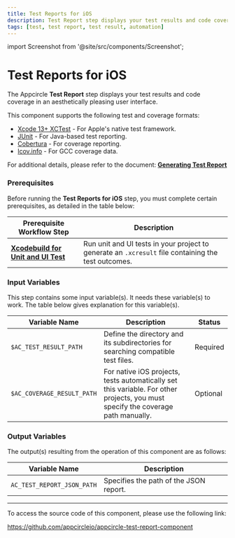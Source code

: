 ```yaml
---
title: Test Reports for iOS
description: Test Report step displays your test results and code coverage in an aesthetically pleasing user interface for iOS applications.
tags: [test, test report, test result, automation]
---
```


import Screenshot from '@site/src/components/Screenshot';

# Test Reports for iOS

The Appcircle **Test Report** step displays your test results and code coverage in an aesthetically pleasing user interface.

This component supports the following test and coverage formats:

- [Xcode 13+ XCTest](https://developer.apple.com/documentation/xctest) - For Apple's native test framework.
- [JUnit](https://junit.org) - For Java-based test reporting.
- [Cobertura](https://cobertura.github.io/cobertura) - For coverage reporting.
- [lcov.info](https://lcov-viewer.netlify.app) - For GCC coverage data.

For additional details, please refer to the document: [**Generating Test Report**](/continuous-testing/ios-testing/running-ios-unit-and-ui-tests#generating-test-report)


### Prerequisites

Before running the **Test Reports for iOS** step, you must complete certain prerequisites, as detailed in the table below:

| Prerequisite Workflow Step                                   | Description                                                                   |
| ------------------------------------------------------------ | ----------------------------------------------------------------------------- |
| [**Xcodebuild for Unit and UI Test**](/workflows/ios-specific-workflow-steps/xcodebuild-for-unit-and-ui-test) | Run unit and UI tests in your project to generate an `.xcresult` file containing the test outcomes. |


### Input Variables

This step contains some input variable(s). It needs these variable(s) to work. The table below gives explanation for this variable(s).

| Variable Name            | Description                                                      | Status    |
| ------------------------ | ---------------------------------------------------------------- | --------- |
| `$AC_TEST_RESULT_PATH`    | Define the directory and its subdirectories for searching compatible test files. | Required  |
| `$AC_COVERAGE_RESULT_PATH`| For native iOS projects, tests automatically set this variable. For other projects, you must specify the coverage path manually. | Optional  |


### Output Variables

The output(s) resulting from the operation of this component are as follows:

| Variable Name              | Description                                          |
| -------------------------- | ---------------------------------------------------- |
| `AC_TEST_REPORT_JSON_PATH` | Specifies the path of the JSON report.               |

---

To access the source code of this component, please use the following link:

https://github.com/appcircleio/appcircle-test-report-component
